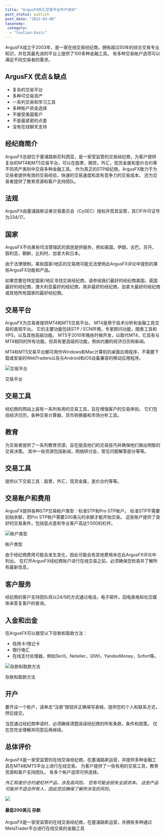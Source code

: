 ```yaml
---
title: "ArgusFX外汇交易平台开户测评"
post_status: publish
post_date: "2022-03-08"
taxonomy:
 category: 
  - "toutiao-basic"
---
```


ArgusFX成立于2003年，是一家在线交易经纪商，拥有超过50年的综合交易专业知识，并在其最先进的平台上提供了100多种金融工具。 有多种交易帐户选项可以满足不同交易者的需求。

## ArgusFX 优点＆缺点
- 复杂的交易平台
- 多种可交易资产
- 一系列交易和学习工具
- 多种账户资金选择
- 不接受美国客户
- 不是最紧密的点差
- 没有在线聊天支持


## 经纪商简介

ArgusFX总部位于塞浦路斯尼科西亚，是一家受监管的交易经纪商，为客户提供复杂的MT4和MT5交易平台，可以在股票，期货，外汇，现货金属和差价合约等不同资产类别中交易多种金融工具。 作为真正的STP经纪商，ArgusFX致力于为交易者提供有效的交易经验，快速的交易速度和具有竞争力的交易成本。 还为交易者提供了教育资源和客户支持团队。

## 法规

ArgusFX由塞浦路斯证券交易委员会（CySEC）授权并受其监管，其CIF许可证号为334/17。

## 国家

ArgusFX不向某些司法管辖区的居民提供服务，例如美国，伊朗，古巴，苏丹，叙利亚，朝鲜，比利时，加拿大和日本。

由于法律限制，某些国家/地区的交易商可能无法使用此ArgusFX评论中提到的某些ArgusFX功能和产品。

如果您要在特定国家/地区寻找交易经纪商，请参阅我们最好的经纪商美国，英国最好的经纪商，澳大利亚最好的经纪商，南非最好的经纪商，加拿大最好的经纪商或其他所有国家的最好经纪商。

## 交易平台

ArgusFX为交易者提供MT4和MT5交易平台。 MT4是用于技术分析和金融工具交易的直观平台。 它的主要功能包括STP / ECN环境，专家顾问功能，图表工具和VPS，以及其他高级功能。 MT5于2010年晚些时候开发，以取代MT4，它具有与MT4相同的所有功能，但具有更高级的功能，例如内置的经济日历和新闻。

MT4和MT5交易平台都可用作Windows和Mac计算机的桌面应用程序，不需要下载或安装的WebTraders以及与Android和iOS设备兼容的移动应用程序。

![交易平台](https://cdn.fendou.la/funstoutiao/2020/11/ArgusFX-Review-Trading-Platform.jpg "交易平台")

交易平台

## 交易工具

经纪商的网站上装有一系列有用的交易工具，旨在增强客户的交易体验。 它们包括经济日历，各种交易计算器，货币转换器和市场分析工具。

## 教育

为交易者提供了一系列教育资源，旨在提高他们的交易技巧并确保他们做出明智的交易决策。 其中一些资源包括新闻，网络研讨会，常见问题解答部分等等。

## 交易工具

提供以下交易工具：股票，外汇，现货金属，差价合约等等。

## 交易账户和费用

ArgusFX提供各种STP交易帐户类型：标准STP和Pro STP帐户。 标准STP不需要初始余额，而Pro STP帐户需要200美元的余额才能开始交易。 这些账户提供了良好的交易条件，包括低点差和专业客户高达1:500的杠杆。

![帐户类型](https://cdn.fendou.la/funstoutiao/2020/11/ArgusFX-Review-Account-Types.jpg "帐户类型")

帐户类型

由于经纪商费用可能会发生变化，因此可能会有其他费用未在此ArgusFX评论中列出。 在打开ArgusFX经纪商账户进行在线交易之前，必须确保您检查并了解所有最新信息。

## 客户服务

经纪商的客户支持团队将以24/5的方式通过电话，电子邮件，回电表格和社交媒体来答复客户的查询。

## 入金和出金

在ArgusFX可以接受以下存款和取款方法：
- 信用卡/借记卡
- 银行电汇
- 在线支付处理器，例如Skrill，Neteller，QIWI，YandexMoney，Sofort等。

![存款和取款方法](https://cdn.fendou.la/funstoutiao/2020/11/ArgusFX-Review-Deposit-and-Withdrawal-Methods-1024x185.jpg "存款和取款方法")

存款和取款方法

## 开户

要开设一个帐户，请单击“注册”按钮并正确填写表格，提供您的个人和联系方式，然后提交。

当您通过经纪商申请时，必须确保清楚阅读经纪商的所有条款，条件和政策。 仅在您完全理解并同意后再继续。

## 总体评价

ArgusFX是一家受监管的在线交易经纪商，在塞浦路斯运营，并提供多种金融工具在MT4和MT5平台上进行在线交易。 为客户提供了一些有用的交易工具，教育资源和客户支持团队。 有多个帐户选项可供选择。

_外汇和差价合约是杠杆产品，涉及高风险。 您有可能会损失全部资本。 这些产品可能并不适合所有人，因此您应确保了解所涉及的风险。_

![](https://cdn.fendou.la/funstoutiao/2020/11/ArgusFX-Logo.png)

#### **最低200美元** 存款

ArgusFX是一家受监管的在线交易经纪商，在塞浦路斯运营，并拥有多种通过MetaTrader平台进行在线交易的金融工具
